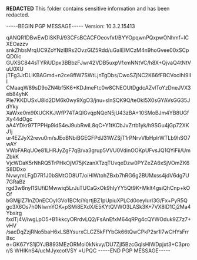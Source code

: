 **REDACTED**
This folder contains sensitive information and has been redacted.

-----BEGIN PGP MESSAGE-----
Version: 10.3.2.15413

qANQR1DBwEwDISKPJ/93CFsBCACFOeovfxf/BYYOpqwnPQxpwONhmf+lCXEOazzv
snkZhbsMrqUC9ZoYNzIBRs2OvzGlZ5Rdd/uGaIElMCzM4n9hoGvee00xSCpQD0ic
GUXSC844sTYRiUDpx3BBbzFJwr42VDB5uxpVfxmNNtVC/h8X+QjvaQ4tNtVuU0XU
jTFg3JrDLiKBAGmd+n2ce8flW7SWtLjnTgDbs/CwoSZjNC2K66fFBCVocIhI9III
CMaaqW89sD9oZN4bf5K6+KDJmeFtc0w8CNEOUtDgdcAZvlToYzDneJVX3eb84yhK
Ple7KKDUSxU8ld2DM6k0wy9XgO3/jnu+slnSQK9Q/teOkI5X0sGYAVsGG35JdYky
XaWxe0m9lXUCKKJWfP74TAQlGvqpNQeN5jU43zBA+10SMoBJm4YB8UGfXy44dOgc
aA4YDkr97TPPHp9idS4eJ9ubRwiL8qC+Y1tKCbJvZrtb1yk/h9SGu4jGp72XKJ1j
ur4EZJyX2revu0m/sJEoBNbiBGEGFPdJ31WZSjT1rPNrvVIbHplrWTLb9hSO7wAY
VWoFARqUOe81LHRJyZgF7qB/va3grup5VVU0VdinOOKpUFvsJQ1QYiFii/UmZbkK
VjcWDaK5rNhRQ5TrPHkOjM75jKzanXTzqTUvqeDzw0PYZeZA6xSjVOmZK6S8DDxo
NvwymLFgD7R1J0bSMtOD8UT/oiHIWtohZBxb7hRG6g2BUMxss4jdV6dg7U7GRaBz
rgd3w8nyI1SlJfiDMwwiq5LrJuTUCaGxOk9hIyYY5Qt9K+Mklt4gsiQhCnp+kOOf
bGMjjlZ7InZOnECOyIGVo1BCfciYqrtjBZ1pUpiuXPLCd0ceyIurI3G/Fx+PyR5Q
gc3X6Os7h0NlwmYOK+pSMi8EXdX/E5KYtQVWO3LASk3K+7VX8ID1Cj2Ma4Ybsirg
fxdTj4V/iwgLpO5+B1lkkcyORrdvLQ2/FsAnEfxM64qRPg4cQYWOduk9Z7z7+vHV
/sacDqZzjRNo5baH6xLSBYsurxCLCZ5kFfYbGk66tQwCPkP2sr1l7wCHYsFrr8sc
e+GK67YS1jDYJB893MEzORMol0kNkvy/DU7ZjI5BzcGqlsHIWDpjxt3+C3pror/S
WHIKnS4/ucMJyxcotVSY
=UPQC
-----END PGP MESSAGE-----
